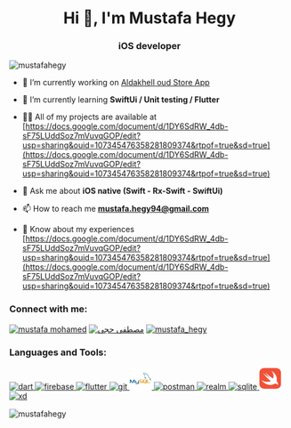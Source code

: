 <h1 align="center">Hi 👋, I'm Mustafa Hegy</h1>
<h3 align="center">iOS developer</h3>

<p align="left"> <img src="https://komarev.com/ghpvc/?username=mustafahegy&label=Profile%20views&color=0e75b6&style=flat" alt="mustafahegy" /> </p>

- 🔭 I’m currently working on [Aldakhell oud Store App](https://shop.aldakheeloud.com)

- 🌱 I’m currently learning **SwiftUi / Unit testing / Flutter**

- 👨‍💻 All of my projects are available at [https://docs.google.com/document/d/1DY6SdRW_4db-sF75LUddSoz7mVuvqGOP/edit?usp=sharing&ouid=107345476358281809374&rtpof=true&sd=true](https://docs.google.com/document/d/1DY6SdRW_4db-sF75LUddSoz7mVuvqGOP/edit?usp=sharing&ouid=107345476358281809374&rtpof=true&sd=true)

- 💬 Ask me about **iOS native (Swift - Rx-Swift - SwiftUi)**

- 📫 How to reach me **mustafa.hegy94@gmail.com**

- 📄 Know about my experiences [https://docs.google.com/document/d/1DY6SdRW_4db-sF75LUddSoz7mVuvqGOP/edit?usp=sharing&ouid=107345476358281809374&rtpof=true&sd=true](https://docs.google.com/document/d/1DY6SdRW_4db-sF75LUddSoz7mVuvqGOP/edit?usp=sharing&ouid=107345476358281809374&rtpof=true&sd=true)

<h3 align="left">Connect with me:</h3>
<p align="left">
<a href="https://linkedin.com/in/mustafa mohamed" target="blank"><img align="center" src="https://raw.githubusercontent.com/rahuldkjain/github-profile-readme-generator/master/src/images/icons/Social/linked-in-alt.svg" alt="mustafa mohamed" height="30" width="40" /></a>
<a href="https://fb.com/مصطفى حجى" target="blank"><img align="center" src="https://raw.githubusercontent.com/rahuldkjain/github-profile-readme-generator/master/src/images/icons/Social/facebook.svg" alt="مصطفى حجى" height="30" width="40" /></a>
<a href="https://instagram.com/mustafa_hegy" target="blank"><img align="center" src="https://raw.githubusercontent.com/rahuldkjain/github-profile-readme-generator/master/src/images/icons/Social/instagram.svg" alt="mustafa_hegy" height="30" width="40" /></a>
</p>

<h3 align="left">Languages and Tools:</h3>
<p align="left"> <a href="https://dart.dev" target="_blank" rel="noreferrer"> <img src="https://www.vectorlogo.zone/logos/dartlang/dartlang-icon.svg" alt="dart" width="40" height="40"/> </a> <a href="https://firebase.google.com/" target="_blank" rel="noreferrer"> <img src="https://www.vectorlogo.zone/logos/firebase/firebase-icon.svg" alt="firebase" width="40" height="40"/> </a> <a href="https://flutter.dev" target="_blank" rel="noreferrer"> <img src="https://www.vectorlogo.zone/logos/flutterio/flutterio-icon.svg" alt="flutter" width="40" height="40"/> </a> <a href="https://git-scm.com/" target="_blank" rel="noreferrer"> <img src="https://www.vectorlogo.zone/logos/git-scm/git-scm-icon.svg" alt="git" width="40" height="40"/> </a> <a href="https://www.mysql.com/" target="_blank" rel="noreferrer"> <img src="https://raw.githubusercontent.com/devicons/devicon/master/icons/mysql/mysql-original-wordmark.svg" alt="mysql" width="40" height="40"/> </a> <a href="https://postman.com" target="_blank" rel="noreferrer"> <img src="https://www.vectorlogo.zone/logos/getpostman/getpostman-icon.svg" alt="postman" width="40" height="40"/> </a> <a href="https://realm.io/" target="_blank" rel="noreferrer"> <img src="https://raw.githubusercontent.com/bestofjs/bestofjs-webui/8665e8c267a0215f3159df28b33c365198101df5/public/logos/realm.svg" alt="realm" width="40" height="40"/> </a> <a href="https://www.sqlite.org/" target="_blank" rel="noreferrer"> <img src="https://www.vectorlogo.zone/logos/sqlite/sqlite-icon.svg" alt="sqlite" width="40" height="40"/> </a> <a href="https://developer.apple.com/swift/" target="_blank" rel="noreferrer"> <img src="https://raw.githubusercontent.com/devicons/devicon/master/icons/swift/swift-original.svg" alt="swift" width="40" height="40"/> </a> <a href="https://www.adobe.com/products/xd.html" target="_blank" rel="noreferrer"> <img src="https://cdn.worldvectorlogo.com/logos/adobe-xd.svg" alt="xd" width="40" height="40"/> </a> </p>

<p><img align="center" src="https://github-readme-stats.vercel.app/api/top-langs?username=mustafahegy&show_icons=true&locale=en&layout=compact" alt="mustafahegy" /></p>

